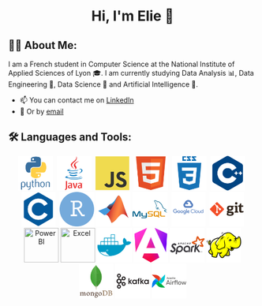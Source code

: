 <div id="header" align="center">
  <h1> Hi, I'm Elie 👋 </h1>
</div>

## 👨‍💻 About Me:
I am a French student in Computer Science at the National Institute of Applied Sciences of Lyon 🎓.
I am currently studying Data Analysis 📊, Data Engineering 🚰, Data Science 🧪 and Artificial Intelligence 🤖.

- 📫 You can contact me on [LinkedIn](www.linkedin.com/in/elie-a-10ba81313)
- 📩 Or by [email](mailto:elie.jonhson.andrianarisolo@gmail.com)

## :hammer_and_wrench: Languages and Tools:
<div align="center">
  <img src="https://github.com/devicons/devicon/blob/master/icons/python/python-original-wordmark.svg" title="python" alt="python" width="70" height="70"/>&nbsp;
  <img src="https://github.com/devicons/devicon/blob/master/icons/java/java-original-wordmark.svg" title="Java" alt="Java" width="70" height="70"/>&nbsp;
  <img src="https://github.com/devicons/devicon/blob/master/icons/javascript/javascript-original.svg" title="JavaScript" alt="JavaScript" width="70" height="70"/>&nbsp;
  <img src="https://github.com/devicons/devicon/blob/master/icons/html5/html5-original.svg" title="HTML5" alt="HTML" width="70" height="70"/>&nbsp;
  <img src="https://github.com/devicons/devicon/blob/master/icons/css3/css3-plain-wordmark.svg"  title="CSS3" alt="CSS" width="70" height="70"/>&nbsp;
  <img src="https://github.com/devicons/devicon/blob/master/icons/cplusplus/cplusplus-plain.svg" title="C++" alt="C++" width="70" height="70"/>&nbsp;
  <img src="https://github.com/devicons/devicon/blob/master/icons/c/c-plain.svg" title="C" alt="C" width="70" height="70"/>&nbsp;  
  <img src="https://github.com/devicons/devicon/blob/master/icons/rstudio/rstudio-original.svg" title="rstudio" **alt="rstudio" width="70" height="70"/>
  <img src="https://github.com/devicons/devicon/blob/master/icons/matlab/matlab-original.svg" title="matlab" **alt="matlab" width="70" height="70"/>
  <img src="https://github.com/devicons/devicon/blob/master/icons/mysql/mysql-original-wordmark.svg" title="MySQL"  alt="MySQL" width="70" height="70"/>&nbsp;
  <img src="https://github.com/devicons/devicon/blob/master/icons/googlecloud/googlecloud-plain-wordmark.svg" title="GCP"  alt="GCP" width="70" height="70"/>&nbsp;
  <img src="https://github.com/devicons/devicon/blob/master/icons/git/git-original-wordmark.svg" title="Git" **alt="Git" width="70" height="70"/>
  <img src="https://github.com/marclelijveld/Power-BI-Icons/blob/main/SVG/Power-BI.svg" title="PowerBI" **alt="PowerBI" width="70" height="70"/>
  <img src="https://github.com/sempostma/office365-icons/blob/master/svg/excel.svg" title="Excel" **alt="Excel" width="70" height="70"/>
  <img src="https://github.com/devicons/devicon/blob/master/icons/docker/docker-plain.svg" title="Docker" **alt="Docker" width="70" height="70"/>
  <img src="https://github.com/devicons/devicon/blob/master/icons/angular/angular-original.svg" title="Angular" **alt="Angular" width="70" height="70"/>
  <img src="https://github.com/devicons/devicon/blob/master/icons/apachespark/apachespark-original-wordmark.svg" title="ApacheSpark" **alt="ApacheSpark" width="70" height="70"/>
  <img src="https://github.com/devicons/devicon/blob/master/icons/hadoop/hadoop-original.svg" title="Hadoop" **alt="Hadoop" width="70" height="70"/>
  <img src="https://github.com/devicons/devicon/blob/master/icons/mongodb/mongodb-original-wordmark.svg" title="MongoDB" **alt="MongoDB" width="70" height="70"/>
  <img src="https://github.com/devicons/devicon/blob/master/icons/apachekafka/apachekafka-original-wordmark.svg" title="ApacheKafka" **alt="ApacheKafka" width="70" height="70"/>
  <img src="https://github.com/devicons/devicon/blob/master/icons/apacheairflow/apacheairflow-original-wordmark.svg" title="ApacheAirflow" **alt="ApacheAirflow" width="70" height="70"/>
</div>


